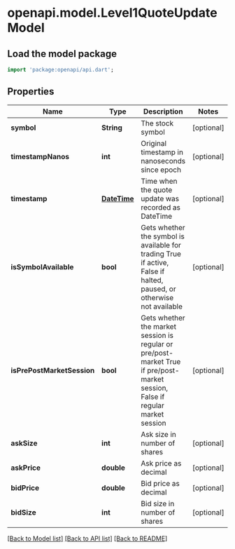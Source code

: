 # openapi.model.Level1QuoteUpdateModel

## Load the model package
```dart
import 'package:openapi/api.dart';
```

## Properties
Name | Type | Description | Notes
------------ | ------------- | ------------- | -------------
**symbol** | **String** | The stock symbol | [optional] 
**timestampNanos** | **int** | Original timestamp in nanoseconds since epoch | [optional] 
**timestamp** | [**DateTime**](DateTime.md) | Time when the quote update was recorded as DateTime | [optional] 
**isSymbolAvailable** | **bool** | Gets whether the symbol is available for trading  True if active, False if halted, paused, or otherwise not available | [optional] 
**isPrePostMarketSession** | **bool** | Gets whether the market session is regular or pre/post-market  True if pre/post-market session, False if regular market session | [optional] 
**askSize** | **int** | Ask size in number of shares | [optional] 
**askPrice** | **double** | Ask price as decimal | [optional] 
**bidPrice** | **double** | Bid price as decimal | [optional] 
**bidSize** | **int** | Bid size in number of shares | [optional] 

[[Back to Model list]](../README.md#documentation-for-models) [[Back to API list]](../README.md#documentation-for-api-endpoints) [[Back to README]](../README.md)


